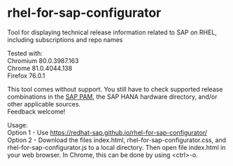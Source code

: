 # rhel-for-sap-configurator
Tool for displaying technical release information related to SAP on RHEL, including subscriptions and repo names

<p>
Tested with:<br>
Chromium 80.0.3987.163<br>
Chrome 81.0.4044.138<br>
Firefox 76.0.1<br>
</p>

<p>This tool comes without support. You still have to check supported release combinations in the <a href="https://apps.support.sap.com/sap/support/pam">SAP PAM</a>, the SAP HANA hardware directory, and/or other applicable sources.<br>
Feedback welcome!</p>

Usage:<br>
Option 1 - Use https://redhat-sap.github.io/rhel-for-sap-configurator/<br>
Option 2 - Download the files index.html, rhel-for-sap-configurator.css, and rhel-for-sap-configurator.js to a local directory. Then open file index.html in your web browser. In Chrome, this can be done by using &lt;ctrl&gt;-o.
